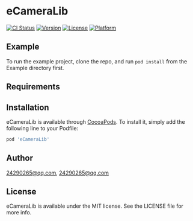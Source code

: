 # eCameraLib

[![CI Status](https://img.shields.io/travis/24290265@qq.com/eCameraLib.svg?style=flat)](https://travis-ci.org/24290265@qq.com/eCameraLib)
[![Version](https://img.shields.io/cocoapods/v/eCameraLib.svg?style=flat)](https://cocoapods.org/pods/eCameraLib)
[![License](https://img.shields.io/cocoapods/l/eCameraLib.svg?style=flat)](https://cocoapods.org/pods/eCameraLib)
[![Platform](https://img.shields.io/cocoapods/p/eCameraLib.svg?style=flat)](https://cocoapods.org/pods/eCameraLib)

## Example

To run the example project, clone the repo, and run `pod install` from the Example directory first.

## Requirements

## Installation

eCameraLib is available through [CocoaPods](https://cocoapods.org). To install
it, simply add the following line to your Podfile:

```ruby
pod 'eCameraLib'
```

## Author

24290265@qq.com, 24290265@qq.com

## License

eCameraLib is available under the MIT license. See the LICENSE file for more info.
